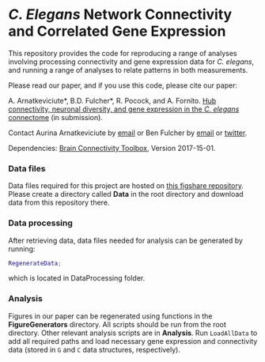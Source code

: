 # _C. Elegans_ Network Connectivity and Correlated Gene Expression

This repository provides the code for reproducing a range of analyses involving processing connectivity and gene expression data for *C. elegans*, and running a range of analyses to relate patterns in both measurements.

Please read our paper, and if you use this code, please cite our paper:

A. Arnatkeviciute\*, B.D. Fulcher\*, R. Pocock, and A. Fornito. [Hub connectivity, neuronal diversity, and gene expression in the _C. elegans_ connectome](https://www.biorxiv.org/content/early/2017/10/21/207134) (in submission).

Contact Aurina Arnatkeviciute by [email](mailto:aurina.arnatkeviciute@monash.edu) or Ben Fulcher by [email](mailto:ben.d.fulcher@gmail.com) or [twitter](https://twitter.com/bendfulcher).

Dependencies:
[Brain Connectivity Toolbox](https://sites.google.com/site/bctnet/), Version 2017-15-01.

### Data files
Data files required for this project are hosted on [this figshare repository](https://figshare.com/s/797199619fbabdab8c86).
Please create a directory called **Data** in the root directory and download data from this repository there.

### Data processing
After retrieving data, data files needed for analysis can be generated by running:
```matlab
RegenerateData;
```
which is located in DataProcessing folder.

### Analysis
Figures in our paper can be regenerated using functions in the **FigureGenerators** directory. All scripts should be run from the root directory.
Other relevant analysis scripts are in **Analysis**.
Run `LoadAllData` to add all required paths and load necessary gene expression and connectivity data (stored in `G` and `C` data structures, respectively).
